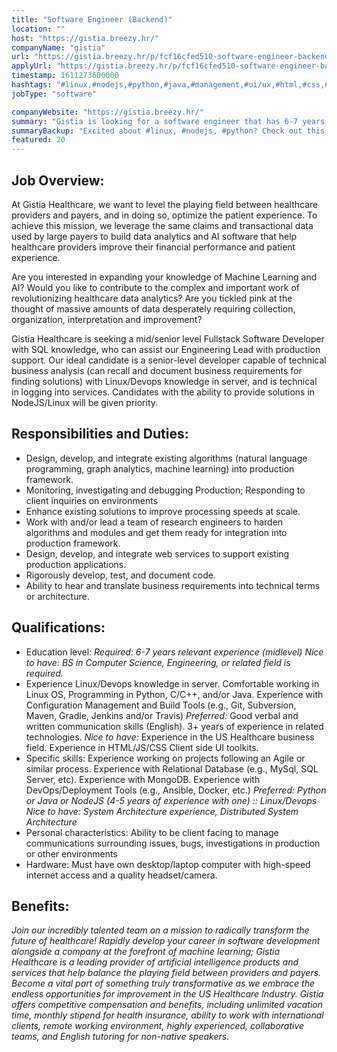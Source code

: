 ```yaml
---
title: "Software Engineer (Backend)"
location: ""
host: "https://gistia.breezy.hr/"
companyName: "gistia"
url: "https://gistia.breezy.hr/p/fcf16cfed510-software-engineer-backend"
applyUrl: "https://gistia.breezy.hr/p/fcf16cfed510-software-engineer-backend/apply"
timestamp: 1611273600000
hashtags: "#linux,#nodejs,#python,#java,#management,#ui/ux,#html,#css,#ansible,#docker"
jobType: "software"

companyWebsite: "https://gistia.breezy.hr/"
summary: "Gistia is looking for a software engineer that has 6-7 years relevant experience."
summaryBackup: "Excited about #linux, #nodejs, #python? Check out this job post!"
featured: 20
---
```


## Job Overview:

At Gistia Healthcare, we want to level the playing field between healthcare providers and payers, and in doing so, optimize the patient experience. To achieve this mission, we leverage the same claims and transactional data used by large payers to build data analytics and AI software that help healthcare providers improve their financial performance and patient experience.

Are you interested in expanding your knowledge of Machine Learning and AI? Would you like to contribute to the complex and important work of revolutionizing healthcare data analytics? Are you tickled pink at the thought of massive amounts of data desperately requiring collection, organization, interpretation and improvement?

Gistia Healthcare is seeking a mid/senior level Fullstack Software Developer with SQL knowledge, who can assist our Engineering Lead with production support. Our ideal candidate is a senior-level developer capable of technical business analysis (can recall and document business requirements for finding solutions) with Linux/Devops knowledge in server, and is technical in logging into services. Candidates with the ability to provide solutions in NodeJS/Linux will be given priority.

## Responsibilities and Duties:

*   Design, develop, and integrate existing algorithms (natural language programming, graph analytics, machine learning) into production framework.
*   Monitoring, investigating and debugging Production; Responding to client inquiries on environments
*   Enhance existing solutions to improve processing speeds at scale.
*   Work with and/or lead a team of research engineers to harden algorithms and modules and get them ready for integration into production framework.
*   Design, develop, and integrate web services to support existing production applications.
*   Rigorously develop, test, and document code.
*   Ability to hear and translate business requirements into technical terms or architecture.

## Qualifications:

*   Education level: _Required: 6-7 years relevant experience (midlevel) Nice to have: BS in Computer Science, Engineering, or related field is required._
*   Experience Linux/Devops knowledge in server. Comfortable working in Linux OS, Programming in Python, C/C++, and/or Java. Experience with Configuration Management and Build Tools (e.g., Git, Subversion, Maven, Gradle, Jenkins and/or Travis) _Preferred:_ Good verbal and written communication skills (English). 3+ years of experience in related technologies. _Nice to have:_ Experience in the US Healthcare business field. Experience in HTML/JS/CSS Client side UI toolkits.
*   Specific skills: Experience working on projects following an Agile or similar process. Experience with Relational Database (e.g., MySql, SQL Server, etc). Experience with MongoDB. Experience with DevOps/Deployment Tools (e.g., Ansible, Docker, etc.) _Preferred: Python or Java or NodeJS (4-5 years of experience with one) :: Linux/Devops Nice to have: System Architecture experience, Distributed System Architecture_
*   Personal characteristics: Ability to be client facing to manage communications surrounding issues, bugs, investigations in production or other environments
*   Hardware: Must have own desktop/laptop computer with high-speed internet access and a quality headset/camera.

## Benefits:

_Join our incredibly talented team on a mission to radically transform the future of healthcare! Rapidly develop your career in software development alongside a company at the forefront of machine learning; Gistia Healthcare is a leading provider of artificial intelligence products and services that help balance the playing field between providers and payers. Become a vital part of something truly transformative as we embrace the endless opportunities for improvement in the US Healthcare Industry. Gistia offers competitive compensation and benefits, including unlimited vacation time, monthly stipend for health insurance, ability to work with international clients, remote working environment, highly experienced, collaborative teams, and English tutoring for non-native speakers._
